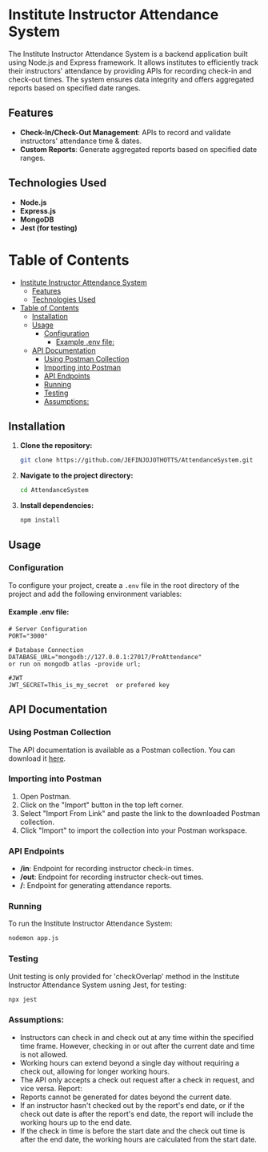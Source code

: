 # Institute Instructor Attendance System

The Institute Instructor Attendance System is a backend application built using Node.js and Express framework. 
It allows institutes to efficiently track their instructors' attendance by providing APIs for recording check-in and check-out times. 
The system ensures data integrity and offers aggregated reports based on specified date ranges.

## Features
- **Check-In/Check-Out Management**: APIs to record and validate instructors' attendance time & dates.
- **Custom Reports**: Generate aggregated reports based on specified date ranges.

## Technologies Used
- **Node.js**
- **Express.js**
- **MongoDB**
- **Jest (for testing)**

# Table of Contents

- [Institute Instructor Attendance System](#institute-instructor-attendance-system)
  - [Features](#features)
  - [Technologies Used](#technologies-used)
- [Table of Contents](#table-of-contents)
  - [Installation](#installation)
  - [Usage](#usage)
    - [Configuration](#configuration)
      - [Example .env file:](#example-env-file)
  - [API Documentation](#api-documentation)
    - [Using Postman Collection](#using-postman-collection)
    - [Importing into Postman](#importing-into-postman)
    - [API Endpoints](#api-endpoints)
    - [Running](#running)
    - [Testing](#testing)
    - [Assumptions:](#assumptions)

## Installation

1. **Clone the repository:**

    ```bash
    git clone https://github.com/JEFINJOJOTHOTTS/AttendanceSystem.git
    ```

2. **Navigate to the project directory:**

    ```bash
    cd AttendanceSystem
    ```

3. **Install dependencies:**

    ```bash
    npm install
    ```
    
## Usage

### Configuration

To configure your project, create a `.env` file in the root directory of the project and add the following environment variables:

#### Example .env file:

```plaintext
# Server Configuration
PORT="3000"

# Database Connection
DATABASE_URL="mongodb://127.0.0.1:27017/ProAttendance"
or run on mongodb atlas -provide url;

#JWT
JWT_SECRET=This_is_my_secret  or prefered key
```
## API Documentation

### Using Postman Collection

The API documentation is available as a Postman collection. You can download it [here](./Attendance%20System.postman_collection.json).

### Importing into Postman

1. Open Postman.
2. Click on the "Import" button in the top left corner.
3. Select "Import From Link" and paste the link to the downloaded Postman collection.
4. Click "Import" to import the collection into your Postman workspace.

### API Endpoints
- **/in**: Endpoint for recording instructor check-in times.
- **/out**: Endpoint for recording instructor check-out times.
- **/**: Endpoint for generating attendance reports.

### Running

To run the Institute Instructor Attendance System:

```bash
nodemon app.js
```
### Testing

Unit testing is only provided for 'checkOverlap' method in the Institute Instructor Attendance System usning Jest, for testing:

```bash
npx jest
```
### Assumptions:

- Instructors can check in and check out at any time within the specified time frame. However, checking in or out after the current date and time is not allowed.
- Working hours can extend beyond a single day without requiring a check out, allowing for longer working hours.
- The API only accepts a check out request after a check in request, and vice versa.
Report:
- Reports cannot be generated for dates beyond the current date.
- If an instructor hasn't checked out by the report's end date, or if the check out date is after the report's end date, the report will include the working hours up to the end date.
- If the check in time is before the start date and the check out time is after the end date, the working hours are calculated from the start date.